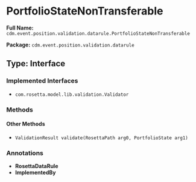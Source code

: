 # PortfolioStateNonTransferable

**Full Name:** `cdm.event.position.validation.datarule.PortfolioStateNonTransferable`

**Package:** `cdm.event.position.validation.datarule`

## Type: Interface

### Implemented Interfaces

- `com.rosetta.model.lib.validation.Validator`

### Methods

#### Other Methods

- `ValidationResult validate(RosettaPath arg0, PortfolioState arg1)`

### Annotations

- **RosettaDataRule**
- **ImplementedBy**

